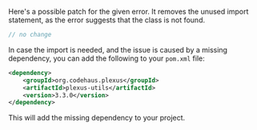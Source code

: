 Here's a possible patch for the given error. It removes the unused import statement, as the error suggests that the class is not found.

```java
// no change
```

In case the import is needed, and the issue is caused by a missing dependency, you can add the following to your `pom.xml` file:

```xml
<dependency>
    <groupId>org.codehaus.plexus</groupId>
    <artifactId>plexus-utils</artifactId>
    <version>3.3.0</version>
</dependency>
```

This will add the missing dependency to your project.
